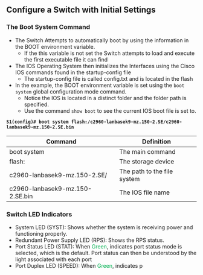 ## Configure a Switch with Initial Settings
### The Boot System Command
- The Switch Attempts to automatically boot by using the information in the BOOT environment variable.
	 - If the this variable is not set the Switch attempts to load and execute the first executable file it can find
- The IOS Operating System then initializes the Interfaces using the Cisco IOS commands found in the startup-config file
	 - The startup-config file is called config.txt and is located in the flash
- In the example, the BOOT environment variable is set using the `boot system` global configuration mode command.
	- Notice the IOS is located in a distinct folder and the folder path is specified.
	- Use the command `show boot` to see the current IOS boot file is set to.
	
**`S1(config)# boot system flash:/c2960-lanbasek9-mz.150-2.SE/c2960-lanbasek9-mz.150-2.SE.bin`**

| Command                         | Definition                  |
| ------------------------------- | --------------------------- |
| boot system                     | The main command            |
| flash:                          | The storage device          |
| c2960-lanbasek9-mz.150-2.SE/    | The path to the file system |
| c2960-lanbasek9-mz.150-2.SE.bin | The IOS file name           |

### Switch LED Indicators
- System LED (SYST): Shows whether the system is receiving power and functioning properly.
- Redundant Power Supply LED (RPS): Shows the RPS status.
- Port Status LED (STAT): When <span style="color:rgb(0, 176, 80)">Green</span>, indicates port status mode is selected, which is the default. Port status can then be understood by the light associated with each port
- Port Duplex LED (SPEED): When <span style="color:rgb(0, 176, 80)">Green</span>, indicates p